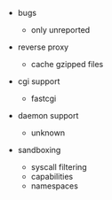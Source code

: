 
* bugs
  * only unreported


* reverse proxy
  * cache gzipped files


* cgi support
  * fastcgi


* daemon support
  * unknown


* sandboxing
  * syscall filtering
  * capabilities
  * namespaces

